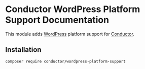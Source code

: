 Conductor WordPress Platform Support Documentation
==================================================

This module adds [WordPress](https://wordpress.com/) platform support for
[Conductor](https://github.com/conductorphp/conductor-core).

## Installation
```bash
composer require conductor/wordpress-platform-support
``` 
